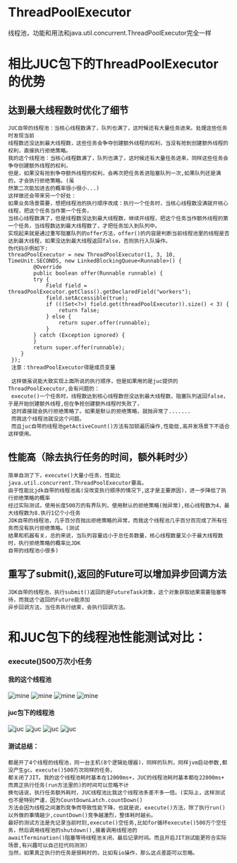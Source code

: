 # ThreadPoolExecutor
 线程池，功能和用法和java.util.concurrent.ThreadPoolExecutor完全一样

    
# 相比JUC包下的ThreadPoolExecutor的优势
## 达到最大线程数时优化了细节
    JUC自带的线程池：当核心线程数满了，队列也满了，这时候还有大量任务进来。处理这些任务时发现当前
    线程数还没达到最大线程数，这些任务会争夺创建额外线程的权利，当没有抢到创建额外线程的权利，直接执行拒绝策略。
    我的这个线程池：当核心线程数满了，队列也满了，这时候还有大量任务进来，同样这些任务会争夺创建额外线程的权利，
    但是，如果没有抢到争夺额外线程的权利，会再次把任务丢进阻塞队列一次,如果队列还是满的，才会执行拒绝策略。(虽
    然第二次能加进去的概率很小很小...)
    这样做还会带来另一个好处：
    如果业务场景需要，想把线程池的执行顺序改成：执行一个任务时，当核心线程数没满就开核心线程，把这个任务当作第一个任务，
    当核心线程数满了，但是线程数没达到最大线程数，继续开线程，把这个任务当作额外线程的第一个任务，当线程数达到最大线程数了，才把任务加入到队列中。
    实现起来就是通过重写阻塞队列的offer方法，offer()的内容是判断当前线程池里的线程是否达到最大线程，如果没达到最大线程返回false，否则执行入队操作。
    伪代码示例如下:
    threadPoolExecutor = new ThreadPoolExecutor(1, 3, 10, TimeUnit.SECONDS, new LinkedBlockingQueue<Runnable>() {
            @Override
            public boolean offer(Runnable runnable) {
            try {
                Field field = threadPoolExecutor.getClass().getDeclaredField("workers");
                field.setAccessible(true);
                if (((Set<?>) field.get(threadPoolExecutor)).size() < 3) {
                    return false;
                } else {
                    return super.offer(runnable);
                }
            } catch (Exception ignored) {
            }
            return super.offer(runnable);
        }
     });
     注意：threadPoolExecutor得是成员变量
     
     这样做虽说能大致实现上面所说的执行顺序，但是如果用的是juc提供的ThreadPoolExecutor,会有问题的：
     execute()一个任务时，线程数达到核心线程数但没达到最大线程数，阻塞队列返回false，于是开始创建额外线程,但在争抢创建额外线程时失败了，
     这时直接就会执行拒绝策略了。如果是默认的拒绝策略，就抛异常了.......
     而我这个线程池就没这个问题。
     而且juc自带的线程池getActiveCount()方法有加锁遍历操作,性能低,高并发场景下不适合这样使用。



## 性能高（除去执行任务的时间，额外耗时少）
    简单自测了下，execute()大量小任务，性能比java.util.concurrent.ThreadPoolExecutor要高。
    由于性能比jdk自带的线程池高(没改变执行顺序的情况下,这才是主要原因)，进一步降低了执行拒绝策略的概率
    经过实际测试，使用长度500万的有界队列，使用默认的拒绝策略(抛异常),核心线程数为4，最大线程数为8.执行1亿个小任务
    JDK自带的线程池，几乎百分百抛出拒绝策略的异常，而我这个线程池几乎百分百完成了所有任务而没有执行拒绝策略。(测试
    结果和机器有关，总的来说，当队列容量远小于总任务数量，核心线程数量又小于最大线程数时，执行拒绝策略的概率比JDK
    自带的线程池小很多)

## 重写了submit(),返回的Future可以增加异步回调方法
    JDK自带的线程池，执行submit()返回的是FutureTask对象，这个对象获取结果需要阻塞等待，而我这个返回的Future能添加
    异步回调方法，当任务执行结束，会执行回调方法。
    
# 和JUC包下的线程池性能测试对比：
### execute()500万次小任务
#### 我的这个线程池
![mine](https://github.com/65487123/zp-concurrent-lib/raw/master/picture/1f4769fcc8ca510a98b7ad474f7e90b.png)
![mine](https://github.com/65487123/zp-concurrent-lib/raw/master/picture/425f3042b55814a02b208e9dcabf1cd.png)
![mine](https://github.com/65487123/zp-concurrent-lib/raw/master/picture/58efe65e87b35ef04bb2714b24b484f.png)
![mine](https://github.com/65487123/zp-concurrent-lib/raw/master/picture/70e3e47134d8c5bde4d4b3e47bc3420.png)
#### juc包下的线程池
![juc](https://github.com/65487123/zp-concurrent-lib/raw/master/picture/93e14cc0299bf84b91f291e0c37c252.png)
![juc](https://github.com/65487123/zp-concurrent-lib/raw/master/picture/ca68cb92aa49c5aea6d64224dbded69.png)
![juc](https://github.com/65487123/zp-concurrent-lib/raw/master/picture/1c74679f7c13d3309c828e69ed476f0.png)
![juc](https://github.com/65487123/zp-concurrent-lib/raw/master/picture/24355f76a90a795dee35b85e0210fe4.png)
#### 测试总结：
    都是开了4个线程的线程池，同一台主机(8个逻辑处理器)，同样的队列，同样jvm启动参数,都没产生gc。execute()500万次同样的任务，
    都关闭了JIT。我的这个线程池耗时基本在12000ms+，JUC的线程池耗时基本都在22000ms+  而真正执行任务(run方法里的)的时间可以忽略不计
    换句话说，执行任务额外耗时，JUC线程池比我这个线程池多差不多一倍。(实际上，这样测试也不是特别严谨，因为CountDownLatch.countDown()
    方法会因为线程之间激烈竞争而导致性能下降，也就是说，execute()方法，除了执行run()以外做的事情越少,countDown()竞争越激烈，整体耗时越长。 
    最好的测试方法是先记录当前时刻,execute()空任务,比如for循环execute()500万个空任务，然后调用线程池的shutdown(),接着调用线程池的
    awaitTermination()阻塞等待线程池关闭，最后记录时间。而且开启JIT测试能更符合实际场景,有兴趣可以自己拉代码测测)
    当然，如果真正执行的任务是很耗时的，比如有io操作，那么这点差距可以忽略。
    
